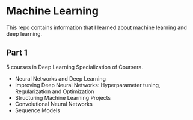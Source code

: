 # Machine Learning
This repo contains information that I learned about machine learning and deep learning.
## Part 1
5 courses in Deep Learning Specialization of Coursera.
* Neural Networks and Deep Learning
* Improving Deep Neural Networks: Hyperparameter tuning, Regularization and Optimization
* Structuring Machine Learning Projects
* Convolutional Neural Networks
* Sequence Models

